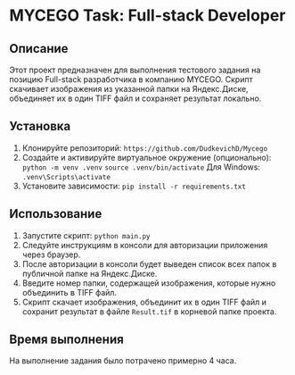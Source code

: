 # MYCEGO Task: Full-stack Developer

## Описание

Этот проект предназначен для выполнения тестового задания на позицию Full-stack разработчика в компанию MYCEGO. Скрипт скачивает изображения из указанной папки на Яндекс.Диске, объединяет их в один TIFF файл и сохраняет результат локально.

## Установка

1. Клонируйте репозиторий: `https://github.com/DudkevichD/Mycego`
2. Создайте и активируйте виртуальное окружение (опционально): 
`python -m venv .venv` 
`source .venv/bin/activate`
Для Windows: `.venv\Scripts\activate`
3. Установите зависимости: `pip install -r requirements.txt`

## Использование

1. Запустите скрипт: `python main.py`
2. Следуйте инструкциям в консоли для авторизации приложения через браузер.
3. После авторизации в консоли будет выведен список всех папок в публичной папке на Яндекс.Диске.
4. Введите номер папки, содержащей изображения, которые нужно объединить в TIFF файл.
5. Скрипт скачает изображения, объединит их в один TIFF файл и сохранит результат в файле `Result.tif` в корневой папке проекта.

## Время выполнения

На выполнение задания было потрачено примерно 4 часа.

